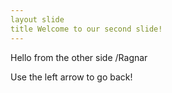 ```yaml
---
layout slide
title Welcome to our second slide!
---
```

Hello from the other side /Ragnar

Use the left arrow to go back!